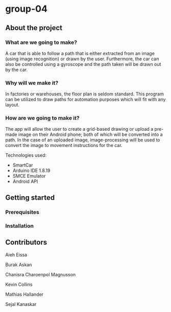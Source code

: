 

# group-04

## About the project

### What are we going to make?

A car that is able to follow a path that is either extracted from an image (using image recognition) or drawn by the user.
Furthermore, the car can also be controlled using a gyroscope and the path taken will be drawn out by the car.

### Why will we make it?

In factories or warehouses, the floor plan is seldom standard.
This program can be utilized to draw paths for automation purposes which will fit with any layout.

### How are we going to make it?

The app will allow the user to create a grid-based drawing or upload a pre-made image on their Android phone; both of which will be converted into a path.
In the case of an uploaded image, image-processing will be used to convert the image to movement instructions for the car.

Technologies used:

- SmartCar
- Arduino IDE 1.8.19
- SMCE Emulator
- Android API


## Getting started


### Prerequisites


### Installation


## Contributors

Aieh Eissa

Burak Askan

Chanisra Charoenpol Magnusson

Kevin Collins

Mathias Hallander

Sejal Kanaskar
